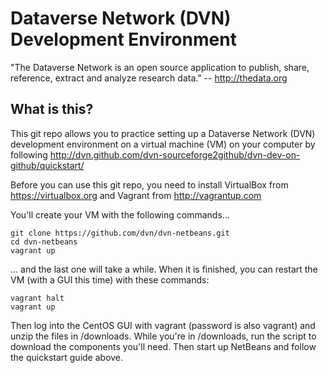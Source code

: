# Dataverse Network (DVN) Development Environment

"The Dataverse Network is an open source application to publish, share, reference, extract and analyze research data." -- http://thedata.org

## What is this?

This git repo allows you to practice setting up a Dataverse Network (DVN) development environment on a virtual machine (VM) on your computer by following http://dvn.github.com/dvn-sourceforge2github/dvn-dev-on-github/quickstart/

Before you can use this git repo, you need to install VirtualBox from https://virtualbox.org and Vagrant from http://vagrantup.com 

You'll create your VM with the following commands...

    git clone https://github.com/dvn/dvn-netbeans.git
    cd dvn-netbeans
    vagrant up

... and the last one will take a while. When it is finished, you can restart the VM (with a GUI this time) with these commands:

    vagrant halt
    vagrant up

Then log into the CentOS GUI with vagrant (password is also vagrant) and unzip the files in /downloads. While you're in /downloads, run the script to download the components you'll need. Then start up NetBeans and follow the quickstart guide above.
